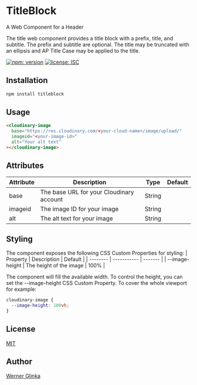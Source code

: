 # TitleBlock
A Web Component for a Header

The title web component provides a title block with a prefix, title, and subtitle. The prefix and subtitle are optional. The title may be truncated with an ellipsis and AP Title Case may be applied to the title.

[![npm: version][npm-badge]][npm-url]
[![license: ISC][license-badge]][license-url]

## Installation
```bash
npm install titleblock
```
## Usage
```html
<cloudinary-image
  base="https://res.cloudinary.com/<your-cloud-name>/image/upload/"
  imageid="<your-image-id>"
  alt="Your alt text"
></cloudinary-image>
```
  ## Attributes
  | Attribute | Description | Type | Default |
  | --------- | ----------- | ---- | ------- |
  | base | The base URL for your Cloudinary account | String | |
  | imageid | The image ID for your image | String | |
  | alt | The alt text for your image | String | |

  ## Styling
  The component exposes the following CSS Custom Properties for styling:
  | Property | Description | Default |
  | -------- | ----------- | ------- |
  | --image-height | The height of the image | 100% |

  The component will fill the available width. To control the height, you can set the --image-height CSS Custom Property. To cover the whole viewport for example:
  ```css
  cloudinary-image {
    --image-height: 100vh;
  }
  ```

  ## License
  [MIT](https://github.com/wernerglinka/cloudinaryImage/blob/main/LICENSE)

  ## Author
  [Werner Glinka](werner@glinka.co)

[npm-badge]: https://img.shields.io/npm/v/cloudinaryimage.svg
[npm-url]: https://www.npmjs.com/package/cloudinaryimage
[license-badge]: https://img.shields.io/github/license/wernerglinka/cloudinaryImage
[license-url]: LICENSE